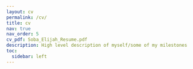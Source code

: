 ```yaml
---
layout: cv
permalink: /cv/
title: cv
nav: true
nav_order: 5
cv_pdf: Soba_Elijah_Resume.pdf
description: High level description of myself/some of my milestones
toc:
  sidebar: left
---
```


